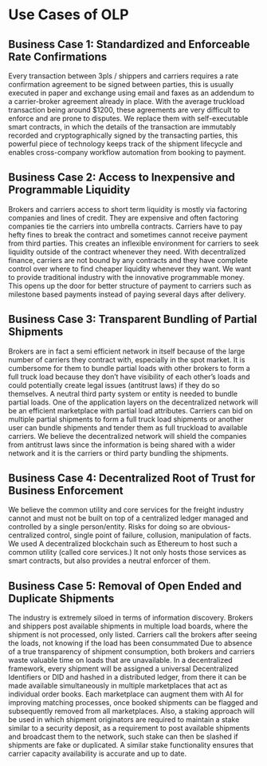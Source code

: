 # Use Cases of OLP

## Business Case 1: Standardized and Enforceable Rate Confirmations
Every transaction between 3pls / shippers and carriers requires a rate confirmation agreement to be signed between parties, this is usually executed in paper and exchange using email and faxes as an addendum to a carrier-broker agreement already in place. With the average truckload transaction being around $1200, these agreements are very difficult to enforce and are prone to disputes.
We replace them with self-executable smart contracts, in which the details of the transaction are immutably recorded and cryptographically signed by the transacting parties, this powerful piece of technology keeps track of the shipment lifecycle and enables cross-company workflow automation from booking to payment.

## Business Case 2: Access to Inexpensive and Programmable Liquidity 
Brokers and carriers access to short term liquidity is mostly via factoring companies and lines of credit. They are expensive and often factoring companies tie the carriers into umbrella contracts. Carriers have to pay hefty fines to break the contract and sometimes cannot receive payment from third parties. This creates an inflexible environment for carriers to seek liquidity outside of the contract whenever they need. With decentralized finance, carriers are not bound by any contracts and they have complete control over where to find cheaper liquidity whenever they want. We want to provide traditional industry with the innovative programmable money. This opens up the door for better structure of payment to carriers such as milestone based payments instead of paying several days after delivery.  

## Business Case 3: Transparent Bundling of Partial Shipments
Brokers are in fact a semi efficient network in itself because of the large number of carriers they contract with, especially in the spot market. It is cumbersome for them to bundle partial loads with other brokers to form a full truck load because they don’t have visibility of each other’s loads and could potentially create legal issues (antitrust laws) if they do so themselves. A neutral third party system or entity is needed to bundle partial loads. One of the application layers on the decentralized network will be an efficient marketplace with partial load attributes. Carriers can bid on multiple partial shipments to form a full truck load shipments or another user can bundle shipments and tender them as full truckload to available carriers. We believe the decentralized network will shield the companies from antitrust laws since the information is being shared with a wider network and it is the carriers or third party bundling the shipments. 

## Business Case 4: Decentralized Root of Trust for Business Enforcement 
We believe the common utility and core services for the freight industry cannot and must not be built on top of a centralized ledger managed and controlled by a single person/entity. Risks for doing so are obvious- centralized control, single point of failure, collusion, manipulation of facts. We used A decentralized blockchain such as Ethereum to host such a common utility (called core services.) It not only hosts those services as smart contracts, but also provides a neutral enforcer of them. 

## Business Case 5: Removal of Open Ended and Duplicate Shipments  
The industry is extremely siloed in terms of information discovery. Brokers and shippers post available shipments in multiple load boards, where the shipment is not processed, only listed. Carriers call the brokers after seeing the loads, not knowing if the load has been consummated Due to absence of a true transparency of shipment consumption, both brokers and carriers waste valuable time on loads that are unavailable. In a decentralized framework, every shipment will be assigned a universal Decentralized Identifiers or DID and hashed in a distributed ledger, from there it can be made available simultaneously in multiple marketplaces that act as individual order books. Each marketplace can augment them with AI for improving matching processes, once booked shipments can be flagged and subsequently removed from all marketplaces. Also, a staking approach will be used in which shipment originators are required to maintain a stake similar to a security deposit, as a requirement to post available shipments and broadcast them to the network, such stake can then be slashed if shipments are fake or duplicated. A similar stake functionality ensures that carrier capacity availability is accurate and up to date.
